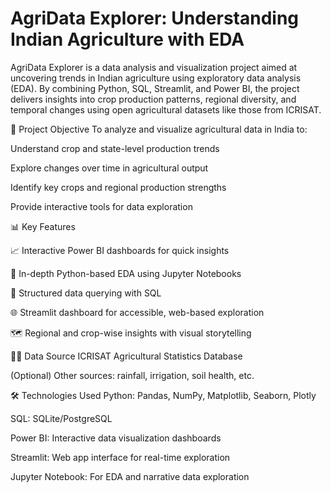 # AgriData Explorer: Understanding Indian Agriculture with EDA
AgriData Explorer is a data analysis and visualization project aimed at uncovering trends in Indian agriculture using exploratory data analysis (EDA). By combining Python, SQL, Streamlit, and Power BI, the project delivers insights into crop production patterns, regional diversity, and temporal changes using open agricultural datasets like those from ICRISAT.

🌾 Project Objective
To analyze and visualize agricultural data in India to:

Understand crop and state-level production trends

Explore changes over time in agricultural output

Identify key crops and regional production strengths

Provide interactive tools for data exploration

📊 Key Features

📈 Interactive Power BI dashboards for quick insights

🧮 In-depth Python-based EDA using Jupyter Notebooks

📂 Structured data querying with SQL

🌐 Streamlit dashboard for accessible, web-based exploration

🗺️ Regional and crop-wise insights with visual storytelling

🧑‍🌾 Data Source
ICRISAT Agricultural Statistics Database

(Optional) Other sources: rainfall, irrigation, soil health, etc.

🛠️ Technologies Used
Python: Pandas, NumPy, Matplotlib, Seaborn, Plotly

SQL: SQLite/PostgreSQL

Power BI: Interactive data visualization dashboards

Streamlit: Web app interface for real-time exploration

Jupyter Notebook: For EDA and narrative data exploration

